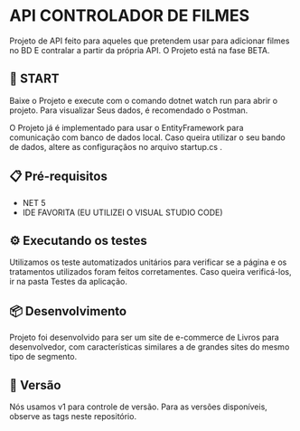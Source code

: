 # API CONTROLADOR DE FILMES
Projeto de API feito para aqueles que pretendem usar para adicionar filmes no BD 
E contralar a partir da própria API. O Projeto está na fase BETA.

## 🚀 START
Baixe o Projeto e execute com o comando dotnet watch run para abrir o projeto. Para visualizar
Seus dados, é recomendado o Postman.

O Projeto já é implementado para usar o EntityFramework para comunicação com banco de dados local. Caso queira utilizar o seu bando de dados, altere as configuraçãos no arquivo startup.cs .

## 📋 Pré-requisitos

* NET 5
* IDE FAVORITA (EU UTILIZEI O VISUAL STUDIO CODE)

## ⚙️ Executando os testes
Utilizamos os teste automatizados unitários para verificar se a página e os tratamentos utilizados foram feitos corretamentes. Caso queira verificá-los, ir na pasta Testes da aplicação.

## 📦 Desenvolvimento
Projeto foi desenvolvido para ser um site de e-commerce de Livros para desenvolvedor, com características similares a de grandes sites do mesmo tipo de segmento.

## 📌 Versão
Nós usamos v1 para controle de versão. Para as versões disponíveis, observe as tags neste repositório.